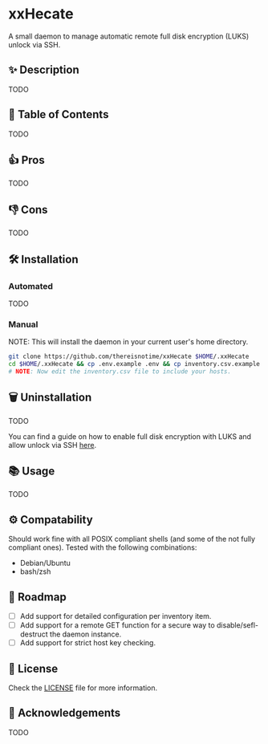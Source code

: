 # xxHecate

A small daemon to manage automatic remote full disk encryption (LUKS) unlock via SSH.

## ✨ Description

TODO

## 📝 Table of Contents

TODO

## 👍 Pros

TODO

## 👎 Cons

TODO

## 🛠️ Installation

### Automated

TODO

### Manual

NOTE: This will install the daemon in your current user's home directory.

```bash
git clone https://github.com/thereisnotime/xxHecate $HOME/.xxHecate
cd $HOME/.xxHecate && cp .env.example .env && cp inventory.csv.example inventory.csv
# NOTE: Now edit the inventory.csv file to include your hosts.
```

## 🗑️ Uninstallation

TODO

You can find a guide on how to enable full disk encryption with LUKS and allow unlock via SSH [here](./guides/setup-dropbear-ssh.md).

## 📚 Usage

TODO

## ⚙️ Compatability

Should work fine with all POSIX compliant shells (and some of the not fully compliant ones). Tested with the following combinations:

- Debian/Ubuntu
- bash/zsh

## 🚀 Roadmap

- [ ] Add support for detailed configuration per inventory item.
- [ ] Add support for a remote GET function for a secure way to disable/sefl-destruct the daemon instance.
- [ ] Add support for strict host key checking.

## 📜 License

Check the [LICENSE](LICENSE) file for more information.

## 🙏 Acknowledgements

TODO
